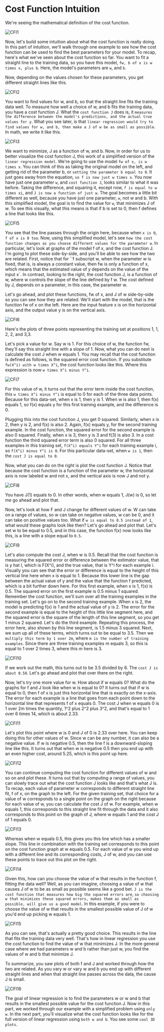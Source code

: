 # Cost Function Intuition
We're seeing the mathematical definition of the cost function.

![CFI1](./../../Assets/Supervised/RegressionModel/CFI1.png)

Now, let's build some intuition about what the cost function is really doing. In this part of intuition, we'll walk through one example to see how the cost function can be used to find the best parameters for your model. To recap, here's what we've seen about the cost function so far. You want to fit a straight line to the training data, so you have this model, `fw, b of x is w times x, plus b`. Here, the model's parameters are `w`, and `b`.

Now, depending on the values chosen for these parameters, you get different straight lines like this.

![CFI2](./../../Assets/Supervised/RegressionModel/CFI2.png)

You want to find values for w, and b, so that the straight line fits the training data well. To measure how well a choice of w, and b fits the training data, you have a cost function J. What the `cost function J` does is, it `measures the difference between the model's predictions, and the actual true values for y`. What you see later, is that `linear regression would try to find values for w, and b, then make a J of w be as small as possible`. In math, we write it like this.

![CFI3](./../../Assets/Supervised/RegressionModel/CFI3.png)
<!--
![CFI4](./../../Assets/Supervised/CFI4.png) -->

We want to minimize, J as a function of w, and b. Now, in order for us to better visualize the cost function J, this work of a simplified version of the `linear regression model`. We're going to use the model `fw of x, is w times x`. You can think of this as taking the original model on the left, and getting rid of the parameter b, or `setting the parameter b equal to 0`. It just goes away from the equation, `so f is now just w times x`. You now have just one parameter `w`, and `cost function J`, looks similar to what it was before. Taking the difference, and squaring it, except now, `f is equal to w times xi`, and `J is now a function of just w`. The goal becomes a little bit different as well, because you have just one parameter, `w`, not w and b. With this simplified model, the goal is to find the value for `w`, that minimizes J of w. To see this visually, what this means is that if b is set to 0, then f defines a line that looks like this.

![CFI5](./../../Assets/Supervised/RegressionModel/CFI5.png)

You see that the line passes through the origin here, because when `x is 0`, `f of x is 0 too`. Now, using this simplified model, let's see `how the cost function changes as you choose different values for the parameter w`. In particular, let's look at graphs of the model f of x, and the cost function J. I'm going to plot these side-by-side, and you'll be able to see how the two are related. First, notice that for ``f subscript w, when the parameter w is fixed, that is, is always a constant value, then fw is only a function of x, which means that the estimated value of y depends on the value of the input x`. In contrast, looking to the right, the cost function J, is a function of w, where w controls the slope of the line defined by f w. The cost defined by J, depends on a parameter, in this case, the parameter w.

Let's go ahead, and plot these functions, fw of x, and J of w side-by-side so you can see how they are related. We'll start with the model, that is the function fw of x on the left. Here are the input feature x is on the horizontal axis, and the output value y is on the vertical axis.

![CFI6](./../../Assets/Supervised/RegressionModel/CFI6.png)

Here's the plots of three points representing the training set at positions 1, 1, 2, 2, and 3,3.

Let's pick a value for w. Say w is 1. For this choice of w, the function fw, they'll say this straight line with a slope of 1. Now, what you can do next is calculate the cost J when w equals 1. You may recall that the cost function is defined as follows, is the squared error cost function. If you substitute `fw(X^i) with w times X^i`, the cost function looks like this. Where this expression is now `w times X^i minus Y^i`.

![CFI7](./../../Assets/Supervised/RegressionModel/CFI7.png)

For this value of w, it turns out that the error term inside the cost function, this `w times X^i minus Y^i` is equal to 0 for each of the three data points. Because for this data-set, when x is 1, then y is 1. When w is also 1, then f(x) equals 1, so f(x) equals y for this first training example, and the difference is 0.

Plugging this into the cost function J, you get 0 squared. Similarly, when x is 2, then y is 2, and f(x) is also 2. Again, f(x) equals y, for the second training example. In the cost function, the squared error for the second example is also 0 squared. Finally, when x is 3, then y is 3 and f(3) is also 3. In a cost function the third squared error term is also 0 squared. For all three examples in this training set, `f(X^i) equals Y^i` for each training example i, so `f(X^i) minus Y^i is 0`. For this particular data-set, when `w is 1`, then the `cost J is equal to 0`.

Now, what you can do on the right is plot the cost function J. Notice that because the cost function is a function of the parameter w, the horizontal axis is now labeled w and not x, and the vertical axis is now J and not y.

![CFI8](./../../Assets/Supervised/RegressionModel/CFI8.png)

You have J(1) equals to 0. In other words, when w equals 1, J(w) is 0, so let me go ahead and plot that.

Now, let's look at how F and J change for different values of w. W can take on a range of values, so w can take on negative values, w can be 0, and it can take on positive values too. What if `w is equal to 0.5 instead of 1`, what would these graphs look like then? Let's go ahead and plot that. Let's set w to be equal to 0.5, and in this case, the function f(x) now looks like this, is a line with a slope equal to `0.5`.

![CFI9](./../../Assets/Supervised/RegressionModel/CFI9.png)

Let's also compute the cost J, when w is 0.5. Recall that the cost function is measuring the squared error or difference between the estimator value, that is y hat I, which is F(X^i), and the true value, that is Y^i for each example i. Visually you can see that the error or difference is equal to the height of this vertical line here when x is equal to 1. Because this lower line is the gap between the actual value of y and the value that the function f predicted, which is a bit further down here. For this first example, when x is 1, f(x) is 0.5. The squared error on the first example is 0.5 minus 1 squared. Remember the cost function, we'll sum over all the training examples in the training set. Let's go on to the second training example. When x is 2, the model is predicting f(x) is 1 and the actual value of y is 2. The error for the second example is equal to the height of this little line segment here, and the squared error is the square of the length of this line segment, so you get 1 minus 2 squared. Let's do the third example. Repeating this process, the error here, also shown by this line segment, is 1.5 minus 3 squared. Next, we sum up all of these terms, which turns out to be equal to 3.5. Then we `multiply this term by 1 over 2m`, where `m is the number of training examples`. Since there are three training examples m equals 3, so this is equal to 1 over 2 times 3, where this m here is 3.

![CFI10](./../../Assets/Supervised/RegressionModel/CFI10.png)

If we work out the math, this turns out to be 3.5 divided by 6. The `cost J is about 0.58`. Let's go ahead and plot that over there on the right.

Now, let's try one more value for w. How about if w equals 0? What do the graphs for f and J look like when w is equal to 0? It turns out that if w is equal to 0, then f of x is just this horizontal line that is exactly on the x-axis. The error for each example is a line that goes from each point down to the horizontal line that represents f of x equals 0. The cost J when w equals 0 is 1 over 2m times the quantity, 1^2 plus 2^2 plus 3^2, and that's equal to 1 over 6 times 14, which is about 2.33.

![CFI11](./../../Assets/Supervised/RegressionModel/CFI11.png)

Let's plot this point where w is 0 and J of 0 is 2.33 over here. You can keep doing this for other values of w. Since w can be any number, it can also be a negative value. If w is negative 0.5, then the line f is a downward-sloping line like this. It turns out that when w is negative 0.5 then you end up with an even higher cost, around 5.25, which is this point up here.

![CFI12](./../../Assets/Supervised/RegressionModel/CFI12.png)

You can continue computing the cost function for different values of w and so on and plot these. It turns out that by computing a range of values, you can slowly trace out what the cost function J looks like and that's what J is. To recap, each value of parameter w corresponds to different straight line fit, f of x, on the graph to the left. For the given training set, that choice for a value of w corresponds to a single point on the graph on the right because for each value of w, you can calculate the cost J of w. For example, when w equals 1, this corresponds to this straight line fit through the data and it also corresponds to this point on the graph of J, where w equals 1 and the cost J of 1 equals 0.

![CFI13](./../../Assets/Supervised/RegressionModel/CFI13.png)

Whereas when w equals 0.5, this gives you this line which has a smaller slope. This line in combination with the training set corresponds to this point on the cost function graph at w equals 0.5. For each value of w you wind up with a different line and its corresponding costs, J of w, and you can use these points to trace out this plot on the right.

![CFI14](./../../Assets/Supervised/RegressionModel/CFI14.png)

Given this, how can you choose the value of w that results in the function f, fitting the data well? Well, as you can imagine, choosing a value of w that causes J of w to be as small as possible seems like a good bet. `J is the cost function that measures how big the squared errors are`, `so choosing w that minimizes these squared errors, makes them as small as possible, will give us a good model`. In this example, if you were to choose the value of w that results in the smallest possible value of J of w you'd end up picking w equals 1.

![CFI15](./../../Assets/Supervised/RegressionModel/CFI15.png)

As you can see, that's actually a pretty good choice. This results in the line that fits the training data very well. That's how in linear regression you use the cost function to find the value of w that minimizes J. In the more general case where we had parameters w and b rather than just w, you find the values of w and b that minimize J.

To summarize, you saw plots of both f and J and worked through how the two are related. As you vary w or vary w and b you end up with different straight lines and when that straight line passes across the data, the cause J is small.

![CFI16](./../../Assets/Supervised/RegressionModel/CFI16.png)

The goal of linear regression is to find the parameters w or w and b that results in the smallest possible value for the cost function J. Now in this part, we worked through our example with a simplified problem using `only w`. In the next part, you'll visualize what the cost function looks like for the full version of linear regression using `both w and b`. You see some `cool 3D plots`.


<!-- "![CFF11](./../../Assets/Supervised/CFF11.png)" Create like this but for CFI1 to CFI16, replace both the word in parenthesis and the path after supervised/ >